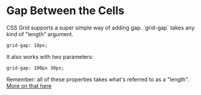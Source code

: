 # Gap Between the Cells

CSS Grid supports a super simple way of adding gap. \`grid-gap\` takes any
kind of "length" argument.

```
grid-gap: 10px;
```

It also works with two parameters:

```
grid-gap: 100px 30px;
```

Remember: all of these properties takes what's referred to as a "length".
[More on that here](https://developer.mozilla.org/en-US/docs/Web/CSS/length)
